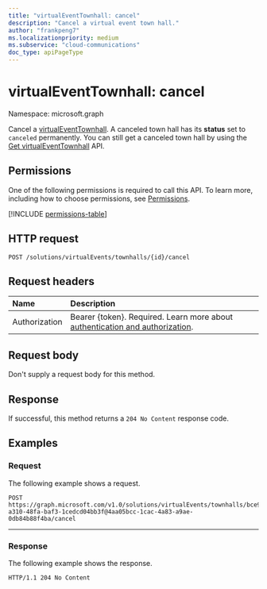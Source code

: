 ```yaml
---
title: "virtualEventTownhall: cancel"
description: "Cancel a virtual event town hall."
author: "frankpeng7"
ms.localizationpriority: medium
ms.subservice: "cloud-communications"
doc_type: apiPageType
---
```


# virtualEventTownhall: cancel
Namespace: microsoft.graph

Cancel a [virtualEventTownhall](../resources/virtualeventtownhall.md). A canceled town hall has its **status** set to `canceled` permanently. You can still get a canceled town hall by using the [Get virtualEventTownhall](../api/virtualeventtownhall-get.md) API.

## Permissions

One of the following permissions is required to call this API. To learn more, including how to choose permissions, see [Permissions](/graph/permissions-reference).

<!-- {
  "blockType": "permissions",
  "name": "virtualevent-cancel-permissions"
}
-->
[!INCLUDE [permissions-table](../includes/permissions/virtualevent-cancel-permissions.md)]

## HTTP request

<!-- {
  "blockType": "ignored"
}
-->
``` http
POST /solutions/virtualEvents/townhalls/{id}/cancel
```

## Request headers

|Name|Description|
|:---|:---|
|Authorization|Bearer {token}. Required. Learn more about [authentication and authorization](/graph/auth/auth-concepts).|

## Request body

Don't supply a request body for this method.

## Response

If successful, this method returns a `204 No Content` response code.

## Examples

### Request

The following example shows a request.

<!-- {
  "blockType": "request",
  "name": "virtualeventtownhall.cancel",
  "sampleKeys": ["bce9a3ca-a310-48fa-baf3-1cedcd04bb3f@4aa05bcc-1cac-4a83-a9ae-0db84b88f4ba"]
}
-->
``` http
POST https://graph.microsoft.com/v1.0/solutions/virtualEvents/townhalls/bce9a3ca-a310-48fa-baf3-1cedcd04bb3f@4aa05bcc-1cac-4a83-a9ae-0db84b88f4ba/cancel
```

---

### Response

The following example shows the response.

<!-- {
  "blockType": "response",
  "truncated": true
}
-->
``` http
HTTP/1.1 204 No Content
```
